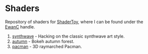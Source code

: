 # Shaders

Repository of shaders for [ShaderToy](https://www.shadertoy.com), where I
can be found under the [EwanC](https://www.shadertoy.com/user/EwanC) handle.


1. [synthwave](synthwave) - Hacking on the classic synthwave art style.
2. [autumn](autumn) - Bokeh autumn forest.
3. [pacman](pacman) - 3D raymarched Pacman.
